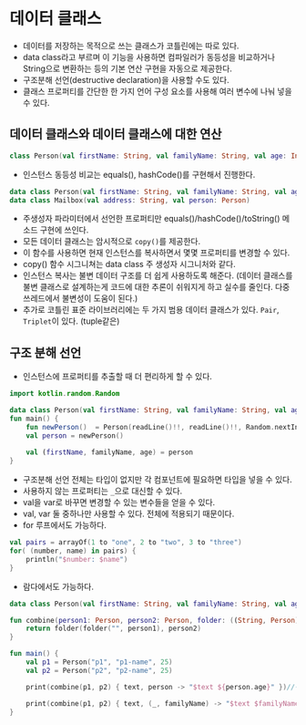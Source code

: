 # 데이터 클래스
- 데이터를 저장하는 목적으로 쓰는 클래스가 코틀린에는 따로 있다.
- data class라고 부르며 이 기능을 사용하면 컴파일러가 동등성을 비교하거나 String으로 변환하는 등의 기본 연산 구현을 자동으로 제공한다.
- 구조분해 선언(destructive declaration)을 사용할 수도 있다.
- 클래스 프로퍼티를 간단한 한 가지 언어 구성 요소를 사용해 여러 변수에 나눠 넣을 수 있다.

## 데이터 클래스와 데이터 클래스에 대한 연산

```kotlin
class Person(val firstName: String, val familyName: String, val age: Int)
```
- 인스턴스 동등성 비교는 equals(), hashCode()를 구현해서 진행한다.

```kotlin
data class Person(val firstName: String, val familyName: String, val age: Int)
data class Mailbox(val address: String, val person: Person)
```


- 주생성자 파라미터에서 선언한 프로퍼티만 equals()/hashCode()/toString() 메소드 구현에 쓰인다.
- 모든 데이터 클래스는 암시적으로 `copy()`를 제공한다. 
- 이 함수를 사용하면 현재 인스턴스를 복사하면서 몇몇 프로퍼티를 변경할 수 있다.
- copy() 함수 시그니쳐는 data class 주 생성자 시그니처와 같다.
- 인스턴스 복사는 불변 데이터 구조를 더 쉽게 사용하도록 해준다. (데이터 클래스를 불변 클래스로 설계하는게 코드에 대한 추론이 쉬워지게 하고 실수를 줄인다. 다중 쓰레드에서 불변성이 도움이 된다.)
- 추가로 코틀린 표준 라이브러리에는 두 가지 범용 데이터 클래스가 있다. `Pair`, `Triplet`이 있다. (tuple같은)

## 구조 분해 선언
- 인스턴스에 프로퍼티를 추출할 때 더 편리하게 할 수 있다.

```kotlin
import kotlin.random.Random

data class Person(val firstName: String, val familyName: String, val age: Int)
fun main() {
    fun newPerson()  = Person(readLine()!!, readLine()!!, Random.nextInt(100))
    val person = newPerson()
    
    val (firstName, familyName, age) = person
}
```
- 구조분해 선언 전체는 타입이 없지만 각 컴포넌트에 필요하면 타입을 넣을 수 있다.
- 사용하지 않는 프로퍼티는 `_`으로 대신할 수 있다.
- val을 var로 바꾸면 변경할 수 있는 변수들을 얻을 수 있다.
- val, var 둘 중하나만 사용할 수 있다. 전체에 적용되기 때문이다.
- for 루프에서도 가능하다.

```kotlin
val pairs = arrayOf(1 to "one", 2 to "two", 3 to "three")
for( (number, name) in pairs) {
    println("$number: $name")
}
```

- 람다에서도 가능하다.

```kotlin
data class Person(val firstName: String, val familyName: String, val age: Int)

fun combine(person1: Person, person2: Person, folder: ((String, Person) -> String)): String {
    return folder(folder("", person1), person2)
}

fun main() {
    val p1 = Person("p1", "p1-name", 25)
    val p2 = Person("p2", "p2-name", 25)

    print(combine(p1, p2) { text, person -> "$text ${person.age}" })//구조분해 안씀

    print(combine(p1, p2) { text, (_, familyName) -> "$text $familyName" })//구조분해 씀
}
```